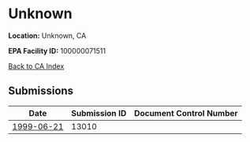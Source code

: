 # Unknown

**Location:** Unknown, CA

**EPA Facility ID:** 100000071511

[Back to CA Index](../../index.md)

## Submissions

| Date | Submission ID | Document Control Number |
|------|--------------|-------------------------|
| [1999-06-21](submissions/13010.md) | 13010 |  |
